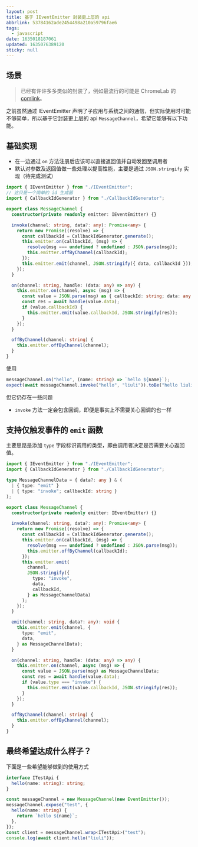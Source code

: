 ```yaml
---
layout: post
title: 基于 IEventEmitter 封装更上层的 api
abbrlink: 53784162ade2454498a210a59796fae6
tags:
  - javascript
date: 1635018187061
updated: 1635076389120
sticky: null
---
```


## 场景

> 已经有许许多多类似的封装了，例如最流行的可能是 ChromeLab 的 [comlink](https://github.com/GoogleChromeLabs/comlink/blob/main/src/node-adapter.ts)。

之前虽然通过 IEventEmitter 声明了子应用与系统之间的通信，但实际使用时可能不够简单，所以基于它封装更上层的 api `MessageChannel`，希望它能够有以下功能。

## 基础实现

- 在一边通过 `on` 方法注册后应该可以直接返回值并自动发回至调用者
- 默认对参数及返回值做一些处理以提高性能，主要是通过 `JSON.stringify` 实现（待完成测试）

```ts
import { IEventEmitter } from "./IEventEmitter";
// 这只是一个简单的 id 生成器
import { CallbackIdGenerator } from "./CallbackIdGenerator";

export class MessageChannel {
  constructor(private readonly emitter: IEventEmitter) {}

  invoke(channel: string, data?: any): Promise<any> {
    return new Promise((resolve) => {
      const callbackId = CallbackIdGenerator.generate();
      this.emitter.on(callbackId, (msg) => {
        resolve(msg === undefined ? undefined : JSON.parse(msg));
        this.emitter.offByChannel(callbackId);
      });
      this.emitter.emit(channel, JSON.stringify({ data, callbackId }));
    });
  }

  on(channel: string, handle: (data: any) => any) {
    this.emitter.on(channel, async (msg) => {
      const value = JSON.parse(msg) as { callbackId: string; data: any };
      const res = await handle(value.data);
      if (value.callbackId) {
        this.emitter.emit(value.callbackId, JSON.stringify(res));
      }
    });
  }

  offByChannel(channel: string) {
    this.emitter.offByChannel(channel);
  }
}
```

使用

```ts
messageChannel.on("hello", (name: string) => `hello ${name}`);
expect(await messageChannel.invoke("hello", "liuli")).toBe("hello liuli");
```

但它仍存在一些问题

- `invoke` 方法一定会包含回调，即便是事实上不需要关心回调的也一样

## 支持仅触发事件的 `emit` 函数

主要思路是添加 `type` 字段标识调用的类型，即由调用者决定是否需要关心返回值。

```ts
import { IEventEmitter } from "./IEventEmitter";
import { CallbackIdGenerator } from "./CallbackIdGenerator";

type MessageChannelData = { data?: any } & (
  | { type: "emit" }
  | { type: "invoke"; callbackId: string }
);

export class MessageChannel {
  constructor(private readonly emitter: IEventEmitter) {}

  invoke(channel: string, data?: any): Promise<any> {
    return new Promise((resolve) => {
      const callbackId = CallbackIdGenerator.generate();
      this.emitter.on(callbackId, (msg) => {
        resolve(msg === undefined ? undefined : JSON.parse(msg));
        this.emitter.offByChannel(callbackId);
      });
      this.emitter.emit(
        channel,
        JSON.stringify({
          type: "invoke",
          data,
          callbackId,
        } as MessageChannelData)
      );
    });
  }

  emit(channel: string, data?: any): void {
    this.emitter.emit(channel, {
      type: "emit",
      data,
    } as MessageChannelData);
  }

  on(channel: string, handle: (data: any) => any) {
    this.emitter.on(channel, async (msg) => {
      const value = JSON.parse(msg) as MessageChannelData;
      const res = await handle(value.data);
      if (value.type === "invoke") {
        this.emitter.emit(value.callbackId, JSON.stringify(res));
      }
    });
  }

  offByChannel(channel: string) {
    this.emitter.offByChannel(channel);
  }
}
```

## 最终希望达成什么样子？

下面是一些希望能够做到的使用方式

```ts
interface ITestApi {
  hello(name: string): string;
}

const messageChannel = new MessageChannel(new EventEmitter());
messageChannel.expose("test", {
  hello(name: string) {
    return `hello ${name}`;
  },
});
const client = messageChannel.wrap<ITestApi>("test");
console.log(await client.hello("liuli"));
```
